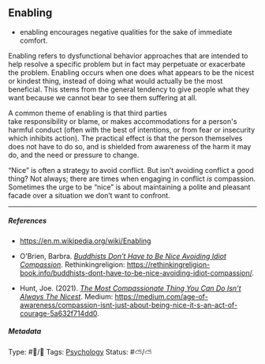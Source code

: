 ## Enabling

* enabling encourages negative qualities for the sake of immediate comfort.

Enabling refers to dysfunctional behavior approaches that are intended to help resolve a specific problem but in fact may perpetuate or exacerbate the problem. Enabling occurs when one does what appears to be the nicest or kindest thing, instead of doing what would actually be the most beneficial. This stems from the general tendency to give people what they want because we cannot bear to see them suffering at all. 

A common theme of enabling is that third parties take responsibility or blame, or makes accommodations for a person's harmful conduct (often with the best of intentions, or from fear or insecurity which inhibits action). The practical effect is that the person themselves does not have to do so, and is shielded from awareness of the harm it may do, and the need or pressure to change.

“Nice” is often a strategy to avoid conflict. But isn’t avoiding conflict a good thing? Not always; there are times when engaging in conflict *is* compassion. Sometimes the urge to be “nice” is about maintaining a polite and pleasant facade over a situation we don’t want to confront.

---

##### References

* https://en.m.wikipedia.org/wiki/Enabling

* O'Brien, Barbra. *[Buddhists Don’t Have to Be Nice Avoiding Idiot Compassion](Buddhists%20Don%E2%80%99t%20Have%20to%20Be%20Nice%20Avoiding%20Idiot%20Compassion.md)*. Rethinkingreligion: https://rethinkingreligion-book.info/buddhists-dont-have-to-be-nice-avoiding-idiot-compassion/.

* Hunt, Joe. (2021). *[The Most Compassionate Thing You Can Do Isn’t Always The Nicest](The%20Most%20Compassionate%20Thing%20You%20Can%20Do%20Isn%E2%80%99t%20Always%20The%20Nicest.md)*. Medium: https://medium.com/age-of-awareness/compassion-isnt-just-about-being-nice-it-s-an-act-of-courage-5a632f714dd0.

##### Metadata

Type: #🔵/🔵 
Tags: [Psychology](Psychology.md)
Status: #⛅️/⛅️ 
